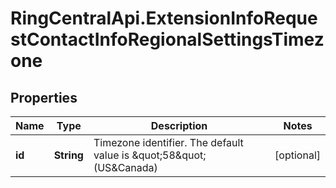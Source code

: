 # RingCentralApi.ExtensionInfoRequestContactInfoRegionalSettingsTimezone

## Properties
Name | Type | Description | Notes
------------ | ------------- | ------------- | -------------
**id** | **String** | Timezone identifier. The default value is \&quot;58\&quot; (US&amp;Canada) | [optional] 


